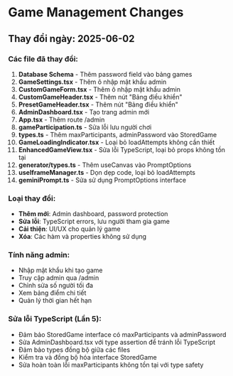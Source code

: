 

# Game Management Changes

## Thay đổi ngày: 2025-06-02

### Các file đã thay đổi:
1. **Database Schema** - Thêm password field vào bảng games
2. **GameSettings.tsx** - Thêm ô nhập mật khẩu admin
3. **CustomGameForm.tsx** - Thêm ô nhập mật khẩu admin 
4. **CustomGameHeader.tsx** - Thêm nút "Bảng điều khiển"
5. **PresetGameHeader.tsx** - Thêm nút "Bảng điều khiển"
6. **AdminDashboard.tsx** - Tạo trang admin mới
7. **App.tsx** - Thêm route /admin
8. **gameParticipation.ts** - Sửa lỗi lưu người chơi
9. **types.ts** - Thêm maxParticipants, adminPassword vào StoredGame
10. **GameLoadingIndicator.tsx** - Loại bỏ loadAttempts không cần thiết
11. **EnhancedGameView.tsx** - Sửa lỗi TypeScript, loại bỏ props không tồn tại
12. **generator/types.ts** - Thêm useCanvas vào PromptOptions
13. **useIframeManager.ts** - Dọn dẹp code, loại bỏ loadAttempts
14. **geminiPrompt.ts** - Sửa sử dụng PromptOptions interface

### Loại thay đổi:
- **Thêm mới**: Admin dashboard, password protection
- **Sửa lỗi**: TypeScript errors, lưu người tham gia game
- **Cải thiện**: UI/UX cho quản lý game
- **Xóa**: Các hàm và properties không sử dụng

### Tính năng admin:
- Nhập mật khẩu khi tạo game
- Truy cập admin qua /admin 
- Chỉnh sửa số người tối đa
- Xem bảng điểm chi tiết
- Quản lý thời gian hết hạn

### Sửa lỗi TypeScript (Lần 5):
- Đảm bảo StoredGame interface có maxParticipants và adminPassword
- Sửa AdminDashboard.tsx với type assertion để tránh lỗi TypeScript
- Đảm bảo types đồng bộ giữa các files
- Kiểm tra và đồng bộ hóa interface StoredGame
- Sửa hoàn toàn lỗi maxParticipants không tồn tại với type safety

